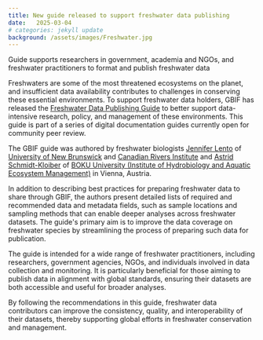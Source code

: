 ```yaml
---
title: New guide released to support freshwater data publishing
date:   2025-03-04
# categories: jekyll update
background: /assets/images/Freshwater.jpg
---
```

Guide supports researchers in government, academia and NGOs, and freshwater practitioners to format and publish freshwater data

Freshwaters are some of the most threatened ecosystems on the planet, and insufficient data availability contributes to challenges in conserving these essential environments. To support freshwater data holders, GBIF has released the [Freshwater Data Publishing Guide](https://docs.gbif.org/freshwater-data-publishing-guide/en/) to better support data-intensive research, policy, and management of these environments. This guide is part of a series of digital documentation guides currently open for community peer review.

The GBIF guide was authored by freshwater biologists [Jennifer Lento](https://orcid.org/0000-0002-8098-4825) of [University of New Brunswick](https://www.unb.ca/) and [Canadian Rivers Institute](https://www.canadianriversinstitute.com/) and [Astrid Schmidt-Kloiber](https://orcid.org/0000-0001-8839-5913) of [BOKU University (Institute of Hydrobiology and Aquatic Ecosystem Management)](https://boku.ac.at/en/) in Vienna, Austria.

In addition to describing best practices for preparing freshwater data to share through GBIF, the authors present detailed lists of required and recommended data and metadata fields, such as sample locations and sampling methods that can enable deeper analyses across freshwater datasets. The guide's primary aim is to improve the data coverage on freshwater species by streamlining the process of preparing such data for publication.

The guide is intended for a wide range of freshwater practitioners, including researchers, government agencies, NGOs, and individuals involved in data collection and monitoring. It is particularly beneficial for those aiming to publish data in alignment with global standards, ensuring their datasets are both accessible and useful for broader analyses. 

By following the recommendations in this guide, freshwater data contributors can improve the consistency, quality, and interoperability of their datasets, thereby supporting global efforts in freshwater conservation and management.
